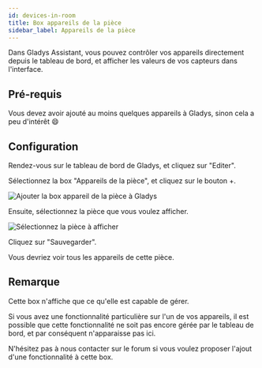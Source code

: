 ```yaml
---
id: devices-in-room
title: Box appareils de la pièce
sidebar_label: Appareils de la pièce
---
```


Dans Gladys Assistant, vous pouvez contrôler vos appareils directement depuis le tableau de bord, et afficher les valeurs de vos capteurs dans l'interface.

## Pré-requis

Vous devez avoir ajouté au moins quelques appareils à Gladys, sinon cela a peu d'intérêt 😄

## Configuration

Rendez-vous sur le tableau de bord de Gladys, et cliquez sur "Editer".

Sélectionnez la box "Appareils de la pièce", et cliquez sur le bouton +.

![Ajouter la box appareil de la pièce à Gladys](/fr/img/docs/dashboard/devices-in-room/select-box.png)

Ensuite, sélectionnez la pièce que vous voulez afficher.

![Sélectionnez la pièce à afficher](/fr/img/docs/dashboard/devices-in-room/select-room.png)

Cliquez sur "Sauvegarder".

Vous devriez voir tous les appareils de cette pièce.

## Remarque

Cette box n'affiche que ce qu'elle est capable de gérer.

Si vous avez une fonctionnalité particulière sur l'un de vos appareils, il est possible que cette fonctionnalité ne soit pas encore gérée par le tableau de bord, et par conséquent n'apparaisse pas ici.

N'hésitez pas à nous contacter sur le forum si vous voulez proposer l'ajout d'une fonctionnalité à cette box.
